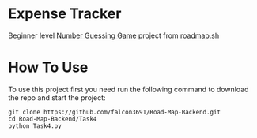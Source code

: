 <h1>Expense Tracker</h1>
Beginner level <a href="https://roadmap.sh/projects/number-guessing-game">Number Guessing Game</a> project from <a href="https://roadmap.sh/backend/projects">roadmap.sh</a><br>
<h1>How To Use</h1> 
To use this project first you need run the following command to download the repo and start the project:<br>
<pre><code>git clone https://github.com/falcon3691/Road-Map-Backend.git
cd Road-Map-Backend/Task4
python Task4.py</code></pre>
